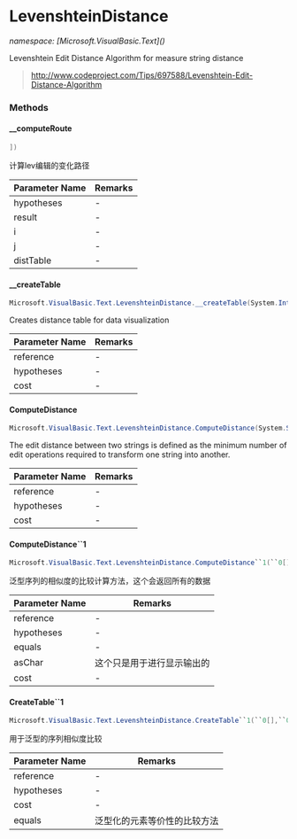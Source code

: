 ﻿# LevenshteinDistance
_namespace: [Microsoft.VisualBasic.Text](<a href="#" onClick="load('/docs/Microsoft.VisualBasic.Text/index.md')"></a>)_

Levenshtein Edit Distance Algorithm for measure string distance

> 
>  http://www.codeproject.com/Tips/697588/Levenshtein-Edit-Distance-Algorithm
>  


### Methods

#### __computeRoute
```csharp
])
```
计算lev编辑的变化路径

|Parameter Name|Remarks|
|--------------|-------|
|hypotheses|-|
|result|-|
|i|-|
|j|-|
|distTable|-|


#### __createTable
```csharp
Microsoft.VisualBasic.Text.LevenshteinDistance.__createTable(System.Int32[],System.Int32[],System.Double)
```
Creates distance table for data visualization

|Parameter Name|Remarks|
|--------------|-------|
|reference|-|
|hypotheses|-|
|cost|-|


#### ComputeDistance
```csharp
Microsoft.VisualBasic.Text.LevenshteinDistance.ComputeDistance(System.String,System.String,System.Double)
```
The edit distance between two strings is defined as the minimum number of
 edit operations required to transform one string into another.

|Parameter Name|Remarks|
|--------------|-------|
|reference|-|
|hypotheses|-|
|cost|-|


#### ComputeDistance``1
```csharp
Microsoft.VisualBasic.Text.LevenshteinDistance.ComputeDistance``1(``0[],``0[],Microsoft.VisualBasic.Text.LevenshteinDistance.Equals{``0},Microsoft.VisualBasic.Text.LevenshteinDistance.ToChar{``0},System.Double)
```
泛型序列的相似度的比较计算方法，这个会返回所有的数据

|Parameter Name|Remarks|
|--------------|-------|
|reference|-|
|hypotheses|-|
|equals|-|
|asChar|这个只是用于进行显示输出的|
|cost|-|


#### CreateTable``1
```csharp
Microsoft.VisualBasic.Text.LevenshteinDistance.CreateTable``1(``0[],``0[],System.Double,Microsoft.VisualBasic.Text.LevenshteinDistance.Equals{``0})
```
用于泛型的序列相似度比较

|Parameter Name|Remarks|
|--------------|-------|
|reference|-|
|hypotheses|-|
|cost|-|
|equals|泛型化的元素等价性的比较方法|



